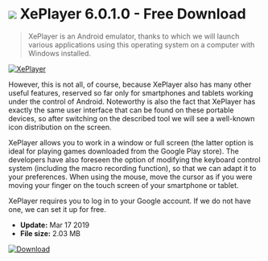 # ![](https://cdn.softexe.net/static/icon/win.gif) XePlayer 6.0.1.0 - Free Download

> XePlayer is an Android emulator, thanks to which we will launch various applications using this operating system on a computer with Windows installed.

[![XePlayer](https://gallery.dpcdn.pl/imgc/Tools/90257/g_-_420x350_1.5_-_x8ff8f07a-bdfa-4c05-92a5-263bca3fd044.jpg)](https://softexe.net/win/hobbies-lifestyle/mobile/xeplayer:habd.html)

However, this is not all, of course, because XePlayer also has many other useful features, reserved so far only for smartphones and tablets working under the control of Android. Noteworthy is also the fact that XePlayer has exactly the same user interface that can be found on these portable devices, so after switching on the described tool we will see a well-known icon distribution on the screen.
 
 XePlayer allows you to work in a window or full screen (the latter option is ideal for playing games downloaded from the Google Play store). The developers have also foreseen the option of modifying the keyboard control system (including the macro recording function), so that we can adapt it to your preferences. When using the mouse, move the cursor as if you were moving your finger on the touch screen of your smartphone or tablet.
 
 XePlayer requires you to log in to your Google account. If we do not have one, we can set it up for free.


- **Update:** Mar 17 2019
- **File size:** 2.03 MB

[![Download](https://cdn.softexe.net/static/img/download.png)](https://softexe.net/win/hobbies-lifestyle/mobile/xeplayer:habd.html)

